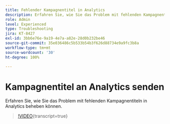 ```yaml
---
title: Fehlender Kampagnentitel in Analytics
description: Erfahren Sie, wie Sie das Problem mit fehlenden Kampagnentiteln in Analytics beheben können.
role: Admin
level: Experienced
type: Troubleshooting
jira: KT-8427
exl-id: 3bb6e76e-9a19-4e7a-a82e-28d0b232be46
source-git-commit: 35e036486c5b533b54b3f626d88734e9a9fc3b8a
workflow-type: tm+mt
source-wordcount: '30'
ht-degree: 100%

---
```


# Kampagnentitel an Analytics senden

Erfahren Sie, wie Sie das Problem mit fehlenden Kampagnentiteln in Analytics beheben können.

>[!VIDEO](https://video.tv.adobe.com/v/335983?quality=12&learn=on){transcript=true}
